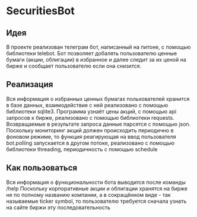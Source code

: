 # SecuritiesBot
## Идея
В проекте реализован телеграм бот, написанный на питоне, с помощью библиотеки telebot.
Бот позволяет добалять пользователю ценные бумаги (акции, облигации) в избранное и далее
следит за их ценой на бирже и сообщает пользователю если она снизится.

## Реализация
Вся информация о избранных ценных бумагах польхователей хранится в базе данных, взаимодействие
с ней реализовано с помощью библиотеки sqlite3. Программа узнаёт цены акций, с помощью
api запросов к бирже, реализовано с помощью библиотеки requests. Возвращаемые в результате 
запроса данные парсятся с помощью json. Поскольку мониторинг акций должен происходить 
периодично в фоновом режиме, то функция реагирующая на ввод пользователя bot.polling 
запускается в другом потоке, реализовано с помощью библиотеки threading, периодичность
с помощью schedule

## Как пользоваться
Вся информация о функциональности бота выводится после команды /help
Поскольку корпоративные акции и облигации хранятся на бирже не по полному
названию компании, а в сокращённом виде - так называемые ticker symbol, то пользователю
требуется сначала узнать на сайте биржи эту последовательность
